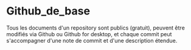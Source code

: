 # Github_de_base

Tous les documents d'un repository sont publics (gratuit), peuvent être modifiés via Github ou Github for desktop, et chaque commit peut s'accompagner d'une note de commit et d'une description étendue. 
